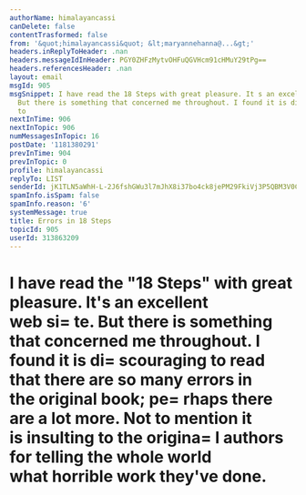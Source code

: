 ```yaml
---
authorName: himalayancassi
canDelete: false
contentTrasformed: false
from: '&quot;himalayancassi&quot; &lt;maryannehanna@...&gt;'
headers.inReplyToHeader: .nan
headers.messageIdInHeader: PGY0ZHFzMytvOHFuQGVHcm91cHMuY29tPg==
headers.referencesHeader: .nan
layout: email
msgId: 905
msgSnippet: I have read the 18 Steps with great pleasure. It s an excellent web site.
  But there is something that concerned me throughout. I found it is discouraging
  to
nextInTime: 906
nextInTopic: 906
numMessagesInTopic: 16
postDate: '1181380291'
prevInTime: 904
prevInTopic: 0
profile: himalayancassi
replyTo: LIST
senderId: jK1TLN5aWhH-L-2J6fshGWu3l7mJhX8i37bo4ck8jePM29FkiVj3P5QBM3V0CC5T_vCfNxnlzHl596uK3k8CLyJ8BJUt3l1JGALJLeDDev6_GZ0
spamInfo.isSpam: false
spamInfo.reason: '6'
systemMessage: true
title: Errors in 18 Steps
topicId: 905
userId: 313863209
---
```


I have read the "18 Steps" with great pleasure. It's an excellent   
web si=
te. But there is something that concerned me throughout. I  
found it is di=
scouraging to read that there are so many errors in  
the original book; pe=
rhaps there are a lot more. Not to mention it  
is insulting to the origina=
l authors for telling the whole world  
what horrible work they've done.  
=


